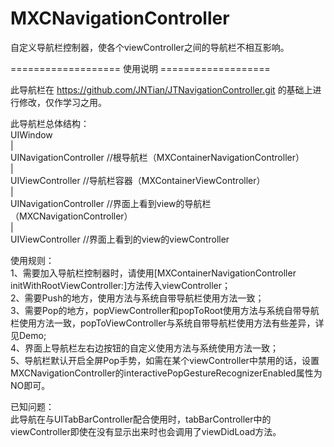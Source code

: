 # MXCNavigationController
自定义导航栏控制器，使各个viewController之间的导航栏不相互影响。

=================== 使用说明 ===================   

此导航栏在 https://github.com/JNTian/JTNavigationController.git 的基础上进行修改，仅作学习之用。    

此导航栏总体结构：   
 UIWindow    
    |    
 UINavigationController   //根导航栏（MXContainerNavigationController）   
    |    
 UIViewController         //导航栏容器（MXContainerViewController）   
    |    
 UINavigationController   //界面上看到view的导航栏（MXCNavigationController）   
    |    
 UIViewController         //界面上看到的view的viewController   
 
 使用规则：   
    1、需要加入导航栏控制器时，请使用[MXContainerNavigationController initWithRootViewController:]方法传入viewController；   
    2、需要Push的地方，使用方法与系统自带导航栏使用方法一致；   
    3、需要Pop的地方，popViewController和popToRoot使用方法与系统自带导航栏使用方法一致，popToViewController与系统自带导航栏使用方法有些差异，详见Demo;    
    4、界面上导航栏左右边按钮的自定义使用方法与系统使用方法一致；   
    5、导航栏默认开启全屏Pop手势，如需在某个viewController中禁用的话，设置MXCNavigationController的interactivePopGestureRecognizerEnabled属性为NO即可。

  已知问题：   
    此导航在与UITabBarController配合使用时，tabBarController中的viewController即使在没有显示出来时也会调用了viewDidLoad方法。

